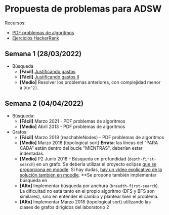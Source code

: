 # Propuesta de problemas para ADSW

Recursos:
* [PDF problemas de algoritmos](https://moodle.upm.es/titulaciones/oficiales/pluginfile.php/9616806/mod_resource/content/3/Problemas%20de%20algoritmos.pdf)
* [Ejercicios HackerRank](https://www.hackerrank.com/contests/ejercicios-adsw-2223/challenges)


## Semana 1 (28/03/2022)

* Búsqueda
    * **[Fácil]** [Justificando gastos](https://www.hackerrank.com/contests/ejercicios-adsw-2223/challenges/justificando-gastos)
    * **[Fácil]** [Justificando gastos II](https://www.hackerrank.com/contests/ejercicios-adsw-2223/challenges/justificando-gastos-parte-2)
    * **[Medio]** Resolver los problemas anteriores, con complejidad menor a `O(n^2)`.


## Semana 2 (04/04/2022)
* Búsqueda:
    * **[Fácil]** Marzo 2021 - PDF problemas de algoritmos 
    * **[Medio]** Abril 2013 - PDF problemas de algoritmos
* Grafos:     
    * **[Fácil]** Marzo 2018 (reachableNodes) - PDF problemas de algoritmos
    * **[Medio]** Marzo 2018 (topological sort) **Errata**: las líneas del "PARA CADA" están dentro del bucle "MIENTRAS", deberían estar indentadas.
    * **[Medio]** P2 Junio 2018 - Búsqueda en profundidad (`depth-first-search`) en un grafo. Se debería utilizar el proyecto eclipse [que se proporciona en moodle](https://moodle.upm.es/titulaciones/oficiales/mod/resource/view.php?id=287936). Si hay dudas, [hay un vídeo explicativo de la solución también en moodle](https://moodle.upm.es/titulaciones/oficiales/mod/url/view.php?id=287937). **Se propone también implementar búsqueda en 
    * **[Alto]** Implementar búsqueda por anchura (`breadth-first-search`). La dificultad no está tanto en el propio algoritmo (DFS y BFS son similares), sino en entender el cambio y plantear bien el problema.
    * **[Alto]** Implementar Marzo 2018 (topological sort) utilizando las clases de grafos dirigidos del laboratorio 2
